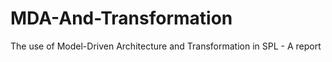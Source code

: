 # MDA-And-Transformation
The use of Model-Driven Architecture and Transformation in SPL  - A report
